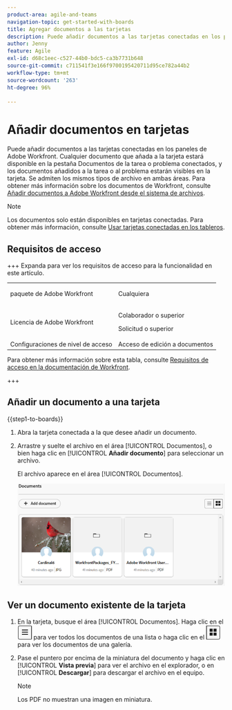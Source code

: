 ```yaml
---
product-area: agile-and-teams
navigation-topic: get-started-with-boards
title: Agregar documentos a las tarjetas
description: Puede añadir documentos a las tarjetas conectadas en los paneles de Adobe Workfront.
author: Jenny
feature: Agile
exl-id: d68c1eec-c527-44b0-bdc5-ca3b7731b648
source-git-commit: c711541f3e166f9700195420711d95ce782a44b2
workflow-type: tm+mt
source-wordcount: '263'
ht-degree: 96%

---
```


# Añadir documentos en tarjetas

Puede añadir documentos a las tarjetas conectadas en los paneles de Adobe Workfront. Cualquier documento que añada a la tarjeta estará disponible en la pestaña Documentos de la tarea o problema conectados, y los documentos añadidos a la tarea o al problema estarán visibles en la tarjeta. Se admiten los mismos tipos de archivo en ambas áreas. Para obtener más información sobre los documentos de Workfront, consulte [Añadir documentos a Adobe Workfront desde el sistema de archivos](/help/quicksilver/documents/adding-documents-to-workfront/add-documents-from-file-system.md).

>[!NOTE]
>
>Los documentos solo están disponibles en tarjetas conectadas. Para obtener más información, consulte [Usar tarjetas conectadas en los tableros](/help/quicksilver/agile/get-started-with-boards/connected-cards.md).

## Requisitos de acceso

+++ Expanda para ver los requisitos de acceso para la funcionalidad en este artículo.

<table style="table-layout:auto"> 
 <col> 
 <col> 
 <tbody> 
  <tr> 
   <td role="rowheader">paquete de Adobe Workfront</td> 
   <td> <p>Cualquiera</p> </td> 
  </tr> 
  <tr> 
   <td role="rowheader">Licencia de Adobe Workfront</td> 
   <td> 
   <p>Colaborador o superior</p> 
   <p>Solicitud o superior</p>
   </td> 
  </tr> 
   <tr>
   <td role="rowheader">Configuraciones de nivel de acceso</td>
   <td>Acceso de edición a documentos</td>
  </tr>
 </tbody> 
</table>

Para obtener más información sobre esta tabla, consulte [Requisitos de acceso en la documentación de Workfront](/help/quicksilver/administration-and-setup/add-users/access-levels-and-object-permissions/access-level-requirements-in-documentation.md).

+++

## Añadir un documento a una tarjeta

{{step1-to-boards}}

1. Abra la tarjeta conectada a la que desee añadir un documento.
1. Arrastre y suelte el archivo en el área [!UICONTROL Documentos], o bien haga clic en [!UICONTROL **Añadir documento**] para seleccionar un archivo.

   El archivo aparece en el área [!UICONTROL Documentos].

   ![Documentos añadidos a la tarjeta](assets/add-document-to-card.png)

## Ver un documento existente de la tarjeta

1. En la tarjeta, busque el área [!UICONTROL Documentos]. Haga clic en el ![icono de lista](assets/docs-list-icon.png) para ver todos los documentos de una lista o haga clic en el ![icono de galería](assets/docs-gallery-icon.png) para ver los documentos de una galería.
1. Pase el puntero por encima de la miniatura del documento y haga clic en [!UICONTROL **Vista previa**] para ver el archivo en el explorador, o en [!UICONTROL **Descargar**] para descargar el archivo en el equipo.

   >[!NOTE]
   >
   >Los PDF no muestran una imagen en miniatura.
